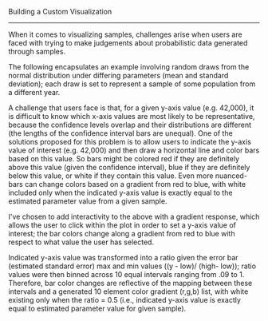 Building a Custom Visualization

---

When it comes to visualizing samples, challenges arise when users are faced with trying to make judgements about probabilistic data generated through samples.

The following encapsulates an example involving random draws from the normal distribution under differing parameters (mean and standard deviation); each draw is set to represent a sample of some population from a different year.

A challenge that users face is that, for a given y-axis value (e.g. 42,000), it is difficult to know which x-axis values are most likely to be representative, because the confidence levels overlap and their distributions are different (the lengths of the confidence interval bars are unequal). One of the solutions proposed for this problem is to allow users to indicate the y-axis value of interest (e.g. 42,000) and then draw a horizontal line and color bars based on this value. So bars might be colored red if they are definitely above this value (given the confidence interval), blue if they are definitely below this value, or white if they contain this value. Even more nuanced- bars can change colors based on a gradient from red to blue, with white included only when the indicated y-axis value is exactly equal to the estimated parameter value from a given sample.


I've chosen to add interactivity to the above with a gradient response, which allows the user to click within the plot in order to set a y-axis value of interest; the bar colors change along a gradient from red to blue with respect to what value the user has selected.

Indicated y-axis value was transformed into a ratio given the error bar (estimated standard error) max and min values ((y - low)/ (high- low)); ratio values were then binned across 10 equal intervals ranging from .09 to 1. Therefore, bar color changes are reflective of the mapping between these intervals and a generated 10 element color gradient (r,g,b) list, with white existing only when the ratio = 0.5 (i.e., indicated y-axis value is exactly equal to estimated parameter value for given sample).
